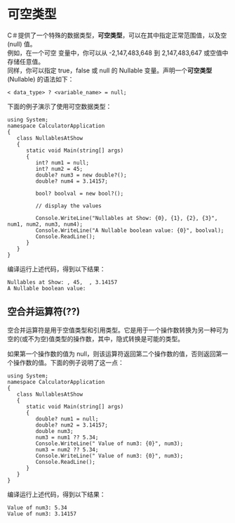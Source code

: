 # 可空类型

C＃提供了一个特殊的数据类型，**可空类型**，可以在其中指定正常范围值，以及空 (null) 值。  
例如，在一个可空 <Int32> 变量中，你可以从 -2,147,483,648 到 2,147,483,647 或空值中存储任意值。  
同样，你可以指定 true，false 或 null 的 Nullable <bool> 变量。声明一个**可空类型** (Nullable) 的语法如下：

```
< data_type> ? <variable_name> = null;
```

下面的例子演示了使用可空数据类型：

```
using System;
namespace CalculatorApplication
{
   class NullablesAtShow
   {
      static void Main(string[] args)
      {
         int? num1 = null;
         int? num2 = 45;
         double? num3 = new double?();
         double? num4 = 3.14157;
         
         bool? boolval = new bool?();

         // display the values
         
         Console.WriteLine("Nullables at Show: {0}, {1}, {2}, {3}", num1, num2, num3, num4);
         Console.WriteLine("A Nullable boolean value: {0}", boolval);
         Console.ReadLine();
      }
   }
}
```

编译运行上述代码，得到以下结果：

```
Nullables at Show: , 45,  , 3.14157
A Nullable boolean value:
```

## 空合并运算符(??)

空合并运算符是用于空值类型和引用类型。它是用于一个操作数转换为另一种可为空的(或不为空)值类型的操作数，其中，隐式转换是可能的类型。  

如果第一个操作数的值为 null，则该运算符返回第二个操作数的值，否则返回第一个操作数的值。下面的例子说明了这一点：

```
using System;
namespace CalculatorApplication
{
   class NullablesAtShow
   {
      static void Main(string[] args)
      {
         double? num1 = null;
         double? num2 = 3.14157;
         double num3;
         num3 = num1 ?? 5.34;      
         Console.WriteLine(" Value of num3: {0}", num3);
         num3 = num2 ?? 5.34;
         Console.WriteLine(" Value of num3: {0}", num3);
         Console.ReadLine();
      }
   }
}
```

编译运行上述代码，得到以下结果：

```
Value of num3: 5.34
Value of num3: 3.14157
```

